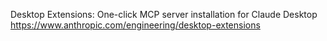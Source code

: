 Desktop Extensions: One-click MCP server installation for Claude Desktop
https://www.anthropic.com/engineering/desktop-extensions


